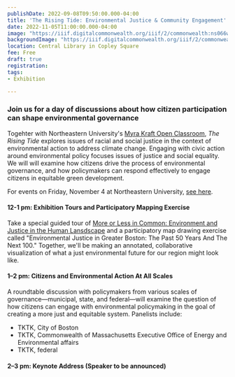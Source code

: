 ```yaml
---
publishDate: 2022-09-08T09:50:00.000-04:00
title: 'The Rising Tide: Environmental Justice & Community Engagement'
date: 2022-11-05T11:00:00.000-04:00
image: "https://iiif.digitalcommonwealth.org/iiif/2/commonwealth:ns066w80d/283,953,4638,2516/,1200/0/default.jpg"
backgroundImage: "https://iiif.digitalcommonwealth.org/iiif/2/commonwealth:ns066w80d/283,953,4638,2516/,1200/0/default.jpg"
location: Central Library in Copley Square
fee: Free
draft: true
registration: 
tags:
- Exhibition

---
```


### Join us for a day of discussions about how citizen participation can shape environmental governance

Togehter with Northeastern University's [Myra Kraft Open Classroom](https://cssh.northeastern.edu/policyschool/events/open-classroom-fall-2022/), *The Rising Tide* explores issues of racial and social justice in the context of environmental action to address climate change. Engaging with civic action around environmental policy focuses issues of justice and social equality. We will will examine how citizens drive the process of environmental governance, and how policymakers can respond effectively to engage citizens in equitable green development.

For events on Friday, November 4 at Northeastern University, [see here]().

#### 12-1 pm: Exhibition Tours and Participatory Mapping Exercise

Take a special guided tour of [More or Less in Common: Environment and Justice in the Human Lansdscape](https://www.leventhalmap.org/digital-exhibitions/more-or-less-in-common/) and a participatory map drawing exercise called "Environmental Justice in Greater Boston: The Past 50 Years And The Next 100." Together, we'll be making an annotated, collaborative visualization of what a just environmental future for our region might look like.

#### 1–2 pm: Citizens and Environmental Action At All Scales

A roundtable discussion with policymakers from various scales of governance—municipal, state, and federal—will examine the question of how citizens can engage with environmental policymaking in the goal of creating a more just and equitable system. Panelists include:

* TKTK, City of Boston
* TKTK, Commonwealth of Massachusetts Executive Office of Energy and Environmental affairs
* TKTK, federal

#### 2–3 pm: Keynote Address (Speaker to be announced)


